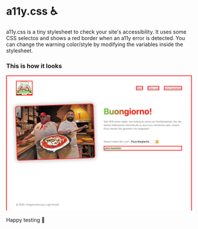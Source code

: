 # a11y.css ♿

a11y.css is a tiny stylesheet to check your site's accessibility. It uses some CSS selectos and shows a red border when an a11y error is detected. You can change the warning color/style by modifying the variables inside the stylesheet.

### This is how it looks

![A website with multiple red borders indicating accessibility errors](/example.png)

Happy testing 🤘
